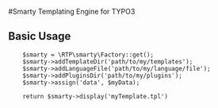 
#Smarty Templating Engine for TYPO3

## Basic Usage

        $smarty = \RTP\smarty\Factory::get();
        $smarty->addTemplateDir('path/to/my/templates');
        $smarty->addLanguageFile('path/to/my/language/file');
        $smarty->addPluginsDir('path/to/my/plugins');
        $smarty->assign('data', $myData);

        return $smarty->display('myTemplate.tpl')

